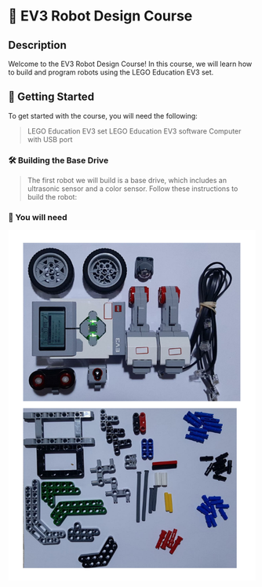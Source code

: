 # 🤖 EV3 Robot Design Course

## Description

Welcome to the EV3 Robot Design Course! In this course, we will learn how to build and program robots using the LEGO Education EV3 set. 

## 🚀 Getting Started

To get started with the course, you will need the following:

> LEGO Education EV3 set
> LEGO Education EV3 software
> Computer with USB port

### 🛠 Building the Base Drive
> The first robot we will build is a base drive, which includes an ultrasonic sensor and a color sensor. Follow these instructions to build the robot:

### 💯 You will need

 ![image](1EV3.png)
